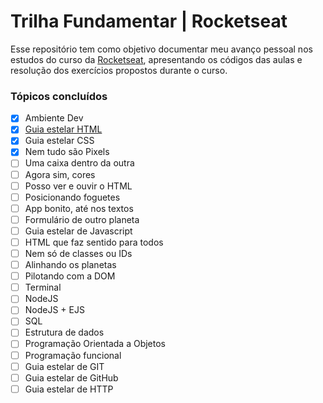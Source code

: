 # Trilha Fundamentar | Rocketseat

Esse repositório tem como objetivo documentar meu avanço pessoal nos estudos do curso da [Rocketseat](https://www.rocketseat.com.br/), apresentando os códigos das aulas e resolução dos exercícios propostos durante o curso.

### Tópicos concluídos

- [x]  Ambiente Dev
- [x]  [Guia estelar HTML](https://github.com/ThiagoCrepequer/trilha-fundamentar-rocketseat/tree/main/guia-estelar-html)
- [x]  Guia estelar CSS
- [x]  Nem tudo são Pixels
- [ ]  Uma caixa dentro da outra
- [ ]  Agora sim, cores
- [ ]  Posso ver e ouvir o HTML
- [ ]  Posicionando foguetes
- [ ]  App bonito, até nos textos
- [ ]  Formulário de outro planeta
- [ ]  Guia estelar de Javascript
- [ ]  HTML que faz sentido para todos
- [ ]  Nem só de classes ou IDs
- [ ]  Alinhando os planetas
- [ ]  Pilotando com a DOM
- [ ]  Terminal
- [ ]  NodeJS
- [ ]  NodeJS + EJS
- [ ]  SQL
- [ ]  Estrutura de dados
- [ ]  Programação Orientada a Objetos
- [ ]  Programação funcional
- [ ]  Guia estelar de GIT
- [ ]  Guia estelar de GitHub
- [ ]  Guia estelar de HTTP
